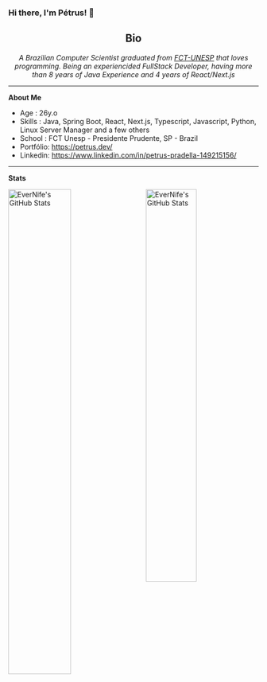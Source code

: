 ### Hi there, I'm Pétrus! 👋

<html>
   <body>
      <h2 align="center">Bio</h2>
      <p align="center">
        <em>A Brazilian Computer Scientist graduated from <a className="greeting-text-p subTitle" href="https://www.fct.unesp.br/">FCT-UNESP</a> that loves programming. Being an experiencided FullStack Developer, having more than 8 years of Java Experience and 4 years of React/Next.js</em>
        </p>
    <body/>
<html/>
      
___

**About Me**

- Age : 26y.o
- Skills : Java, Spring Boot, React, Next.js, Typescript, Javascript, Python, Linux Server Manager and a few others
- School : FCT Unesp - Presidente Prudente, SP - Brazil
- Portfólio: https://petrus.dev/
- Linkedin: https://www.linkedin.com/in/petrus-pradella-149215156/
___
**Stats**

[<img align="left" width="50%" alt="EverNife's GitHub Stats" src="https://github-readme-stats-psi-seven-80.vercel.app/api?username=evernife&show_icons=true&count_private=true&hide=contribs&show=prs_merged,prs_merged_percentage">](#)
[<img align="right" width="45%" alt="EverNife's GitHub Stats" src="https://github-readme-streak-stats.herokuapp.com/?user=EverNife&theme=default&hide_border=true">](#)

